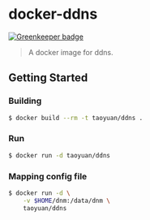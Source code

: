 # docker-ddns

[![Greenkeeper badge](https://badges.greenkeeper.io/taoyuan/docker-ddns.svg)](https://greenkeeper.io/)

> A docker image for ddns.

## Getting Started

### Building

```bash
$ docker build --rm -t taoyuan/ddns .
```

### Run

```bash
$ docker run -d taoyuan/ddns
```

### Mapping config file

```bash
$ docker run -d \
    -v $HOME/dnm:/data/dnm \
    taoyuan/ddns
```
